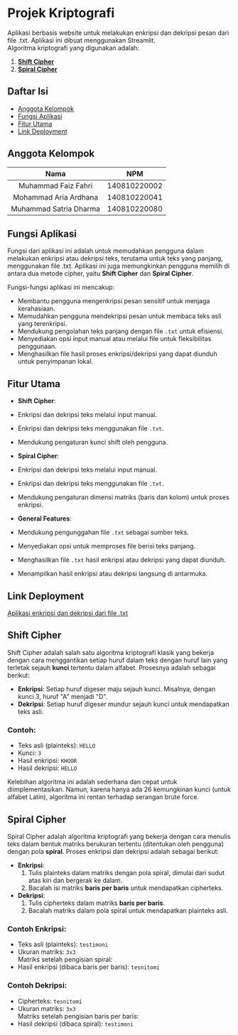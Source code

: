 # Projek Kriptografi

Aplikasi berbasis website untuk melakukan enkripsi dan dekripsi pesan dari file .txt. Aplikasi ini dibuat menggunakan Streamlit.  
Algoritma kriptografi yang digunakan adalah:  
1. [**Shift Cipher**](#Shift-Cipher)  
2. [**Spiral Cipher**](#Spiral-Cipher)  

## Daftar Isi
- [Anggota Kelompok](#anggota-kelompok)
- [Fungsi Aplikasi](#fungsi-aplikasi)
- [Fitur Utama](#fitur-utama)
- [Link Deployment](#link-deployment)

## Anggota Kelompok
| Nama                 | NPM          |
|:--------------------:|:------------:|
| Muhammad Faiz Fahri  | 140810220002 | 
| Mohammad Aria Ardhana | 140810220041 | 
| Muhammad Satria Dharma | 140810220080 | 

## Fungsi Aplikasi
Fungsi dari aplikasi ini adalah untuk memudahkan pengguna dalam melakukan enkripsi atau dekripsi teks, terutama untuk teks yang panjang, menggunakan file .txt. Aplikasi ini juga memungkinkan pengguna memilih di antara dua metode cipher, yaitu **Shift Cipher** dan **Spiral Cipher**.

Fungsi-fungsi aplikasi ini mencakup:
- Membantu pengguna mengenkripsi pesan sensitif untuk menjaga kerahasiaan.
- Memudahkan pengguna mendekripsi pesan untuk membaca teks asli yang terenkripsi.
- Mendukung pengolahan teks panjang dengan file `.txt` untuk efisiensi.
- Menyediakan opsi input manual atau melalui file untuk fleksibilitas penggunaan.
- Menghasilkan file hasil proses enkripsi/dekripsi yang dapat diunduh untuk penyimpanan lokal.

## Fitur Utama
- **Shift Cipher**:
- Enkripsi dan dekripsi teks melalui input manual.
- Enkripsi dan dekripsi teks menggunakan file `.txt`.
- Mendukung pengaturan kunci shift oleh pengguna.

- **Spiral Cipher**:
- Enkripsi dan dekripsi teks melalui input manual.
- Enkripsi dan dekripsi teks menggunakan file `.txt`.
- Mendukung pengaturan dimensi matriks (baris dan kolom) untuk proses enkripsi.

- **General Features**:
- Mendukung pengunggahan file `.txt` sebagai sumber teks.
- Menyediakan opsi untuk memproses file berisi teks panjang.
- Menghasilkan file `.txt` hasil enkripsi atau dekripsi yang dapat diunduh.
- Menampilkan hasil enkripsi atau dekripsi langsung di antarmuka.

## Link Deployment
[Aplikasi enkripsi dan dekripsi dari file .txt](https://uas-kripto-kelompok-11.streamlit.app)

## Shift Cipher
Shift Cipher adalah salah satu algoritma kriptografi klasik yang bekerja dengan cara menggantikan setiap huruf dalam teks dengan huruf lain yang terletak sejauh **kunci** tertentu dalam alfabet. Prosesnya adalah sebagai berikut:
- **Enkripsi**: Setiap huruf digeser maju sejauh kunci. Misalnya, dengan kunci 3, huruf "A" menjadi "D".
- **Dekripsi**: Setiap huruf digeser mundur sejauh kunci untuk mendapatkan teks asli.

### Contoh:
- Teks asli (plainteks): `HELLO`
- Kunci: `3`
- Hasil enkripsi: `KHOOR`
- Hasil dekripsi: `HELLO`

Kelebihan algoritma ini adalah sederhana dan cepat untuk diimplementasikan. Namun, karena hanya ada 26 kemungkinan kunci (untuk alfabet Latin), algoritma ini rentan terhadap serangan brute force.

## Spiral Cipher
Spiral Cipher adalah algoritma kriptografi yang bekerja dengan cara menulis teks dalam bentuk matriks berukuran tertentu (ditentukan oleh pengguna) dengan pola **spiral**. Proses enkripsi dan dekripsi adalah sebagai berikut:
- **Enkripsi**: 
  1. Tulis plainteks dalam matriks dengan pola spiral, dimulai dari sudut atas kiri dan bergerak ke dalam.
  2. Bacalah isi matriks **baris per baris** untuk mendapatkan cipherteks.
- **Dekripsi**: 
  1. Tulis cipherteks dalam matriks **baris per baris**.
  2. Bacalah matriks dalam pola spiral untuk mendapatkan plainteks asli.

### Contoh Enkripsi:
- Teks asli (plainteks): `testimoni`
- Ukuran matriks: `3x3`  
  Matriks setelah pengisian spiral:  
- Hasil enkripsi (dibaca baris per baris): `tesnitomi`

### Contoh Dekripsi:
- Cipherteks: `tesnitomi`
- Ukuran matriks: `3x3`  
Matriks setelah pengisian baris per baris:
- Hasil dekripsi (dibaca spiral): `testimoni`
